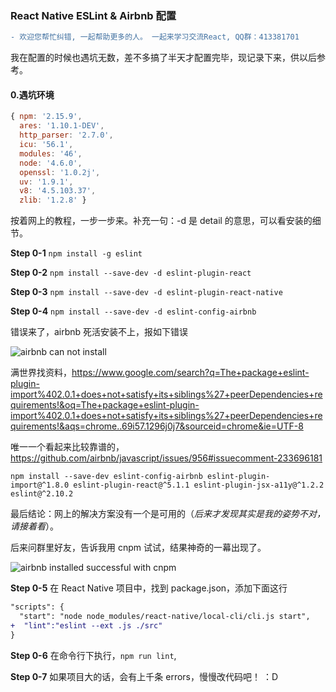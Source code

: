 ### React Native ESLint & Airbnb 配置

```diff
- 欢迎您帮忙纠错, 一起帮助更多的人。 一起来学习交流React, QQ群：413381701
```

我在配置的时候也遇坑无数，差不多搞了半天才配置完毕，现记录下来，供以后参考。

#### 0.遇坑环境
```js
{ npm: '2.15.9',
  ares: '1.10.1-DEV',
  http_parser: '2.7.0',
  icu: '56.1',
  modules: '46',
  node: '4.6.0',
  openssl: '1.0.2j',
  uv: '1.9.1',
  v8: '4.5.103.37',
  zlib: '1.2.8' }
```
按着网上的教程，一步一步来。补充一句：-d 是 detail 的意思，可以看安装的细节。

**Step 0-1** `npm install -g eslint`

**Step 0-2** `npm install --save-dev -d eslint-plugin-react`

**Step 0-3** `npm install --save-dev -d eslint-plugin-react-native`

**Step 0-4** `npm install --save-dev -d eslint-config-airbnb`

错误来了，airbnb 死活安装不上，报如下错误

![airbnb can not install](http://ww4.sinaimg.cn/mw690/77c29b23jw1f94nlzi8dtj20i90attbn.jpg)

满世界找资料，https://www.google.com/search?q=The+package+eslint-plugin-import%402.0.1+does+not+satisfy+its+siblings%27+peerDependencies+requirements!&oq=The+package+eslint-plugin-import%402.0.1+does+not+satisfy+its+siblings%27+peerDependencies+requirements!&aqs=chrome..69i57.1296j0j7&sourceid=chrome&ie=UTF-8

唯一一个看起来比较靠谱的，https://github.com/airbnb/javascript/issues/956#issuecomment-233696181

`npm install --save-dev eslint-config-airbnb eslint-plugin-import@^1.8.0 eslint-plugin-react@^5.1.1 eslint-plugin-jsx-a11y@^1.2.2 eslint@^2.10.2`

最后结论：网上的解决方案没有一个是可用的（_后来才发现其实是我的姿势不对，请接着看_）。

后来问群里好友，告诉我用 cnpm 试试，结果神奇的一幕出现了。

![airbnb installed successful with cnpm](http://ww4.sinaimg.cn/mw1024/77c29b23jw1f94o1ri873j20i805ndhp.jpg)

**Step 0-5** 在 React Native 项目中，找到 package.json，添加下面这行
```diff
"scripts": {
  "start": "node node_modules/react-native/local-cli/cli.js start",
+  "lint":"eslint --ext .js ./src"
}
```

**Step 0-6** 在命令行下执行，`npm run lint`, 

**Step 0-7** 如果项目大的话，会有上千条 errors，慢慢改代码吧！ ：D



